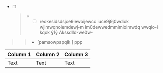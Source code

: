 - [ ] > * - [ ] reokesidsdsjce9iewoijewcc iuce9j9j0wdiok wjimwqnoiemdewj-m im0dewwedmmimioimwdq wwqio-i kqok     §1§        Akssdlld-we0w-
> > - [pamsowpapqlk ] ppp

| Column 1 | Column 2 | Column 3 |
| -------- | -------- | -------- |
| Text     | Text     | Text     |
